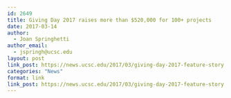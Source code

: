 ```yaml
---
id: 2649
title: Giving Day 2017 raises more than $520,000 for 100+ projects
date: 2017-03-14
author:
  - Joan Springhetti
author_email:
  - jspringh@ucsc.edu
layout: post
link_post: https://news.ucsc.edu/2017/03/giving-day-2017-feature-story.html
categories: "News"
format: link
link_post: https://news.ucsc.edu/2017/03/giving-day-2017-feature-story.html
---
```

